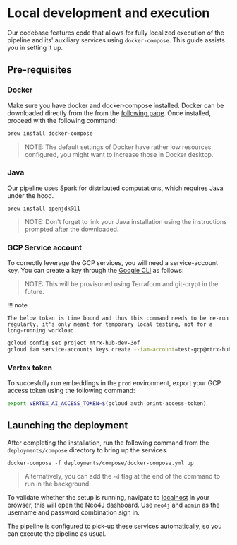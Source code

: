 # Local development and execution

Our codebase features code that allows for fully localized execution of the pipeline and its' auxiliary services using `docker-compose`. This guide assists you in setting it up.

## Pre-requisites

### Docker

Make sure you have docker and docker-compose installed. Docker can be downloaded directly from the from the [following page](https://docs.docker.com/desktop/install/mac-install/). Once installed, proceed with the following command:

```bash
brew install docker-compose
```

> NOTE: The default settings of Docker have rather low resources configured, you might want to increase those in Docker desktop.

### Java

Our pipeline uses Spark for distributed computations, which requires Java under the hood.

```
brew install openjdk@11
```

> NOTE: Don't forget to link your Java installation using the instructions prompted after the downloaded.

### GCP Service account

To correctly leverage the GCP services, you will need a service-account key. You can create a key through the [Google CLI](https://cloud.google.com/storage/docs/gsutil_install) as follows:

> NOTE: This will be provisoned using Terraform and git-crypt in the future.

!!! note

    The below token is time bound and thus this command needs to be re-run regularly, it's only meant for temporary local testing, not for a long-running workload. 

```bash
gcloud config set project mtrx-hub-dev-3of
gcloud iam service-accounts keys create --iam-account=test-gcp@mtrx-hub-dev-3of.iam.gserviceaccount.com  conf/local/service-account.json
```

### Vertex token

To succesfully run embeddings in the `prod` environment, export your GCP access token using the following command:

```bash
export VERTEX_AI_ACCESS_TOKEN=$(gcloud auth print-access-token)
```

## Launching the deployment

After completing the installation, run the following command from the `deployments/compose` directory to bring up the services.

```
docker-compose -f deployments/compose/docker-compose.yml up
```

> Alternatively, you can add the `-d` flag at the end of the command to run in the background.

To validate whether the setup is running, navigate to [localhost](http://localhost:7474/) in your browser, this will open the Neo4J dashboard. Use `neo4j` and `admin` as the username and password combination sign in.

The pipeline is configured to pick-up these services automatically, so you can execute the pipeline as usual.